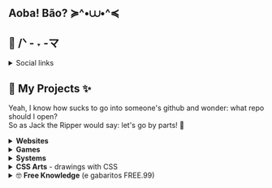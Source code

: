 ## Aoba! Bão? ≽^•⩊•^≼

## 💾 /ᐠ - ˕ -マ

<details>
  <summary>Social links</summary>

  | Where? | Link |
  | ------ | ---- |
  | HackerRank | [https://www.hackerrank.com/profile/bridgetocross] |
  | Microsof Learning | [https://learn.microsoft.com/pt-br/users/bridgetocross/] |
  | Codepen | [https://codepen.io/bridgetocross] |
  | Behance | [https://www.behance.net/bridgetocross] |
  | Patreon | [https://patreon.com/btrz] |
  | Devianart | [https://www.deviantart.com/losingmybridge] |
  | YouTube | [https://www.youtube.com/@descongestionante_nasal] |
  | Spotify | [https://open.spotify.com/user/22agzvjyx4zninl5oba3tfcty?si=57d6fa61699c4dad] |
  | Medium  | [medium.com/@bridgetocross] |
  | Twitch  | [https://m.twitch.tv/bridgetocross] |
  | Instagram | [https://www.instagram.com/bridgetocross/] |
</details>

## 📕 My Projects ✨
Yeah, I know how sucks to go into someone's github and wonder: what repo should I open?<br>
So as Jack the Ripper would say: let's go by parts! 🔪

<details>
  <summary><b>Websites</b></summary>

  | Name       |  Techs used  | Git Repo   |
  | ---------- | ------------ | ---------- |
  | Portfolio  | PHP/Laravel  | [https://github.com/tocrossbridge/portfolio] |
  | Hotdogson | JS/Vue | [https://github.com/underdogbytes/hotdogson] |
  | BlackSwanBallet | JS/Vue | [https://github.com/underdogbytes/website_blackSwanBallet]|
  | TrustYou   | Boostrap 4.6 | [https://github.com/underdogbytes/website_trustyou.git] |
  | Castlevania | HTML, CSS, JS | [https://github.com/underdogbytes/website_castlevania.git] |
</details>

<details>
  <summary><b>Games</b></summary>
  
  | Lib's name | Techs used | Git's Repo |
  | ---------- | ---------- | ---------- |
  | Tamagotchi | JavaScript | [https://github.com/tocrossbridge/tamagotchi] |
  | NeuroQuest | JavaScript | [https://github.com/underdogbytes/neuro-quest] |
</details>

<details>
  <summary><b>Systems</b></summary>
  
  | Lib's name | Techs used | Git's Repo |
  | ---------- | ---------- | ---------- |
  | Books | PHP/Laravel | [https://github.com/underdogbytes/system_books.git] |
</details>

<details>
  <summary><b>CSS Arts</b> - drawings with CSS</summary>
  
  Idk, sometimes I just wanna prove to myself that I can do some stupid shit only using CSS ^-^''

  (ou como diria um antigo colega de faculdade: provar que é virgem e que não sai de casa)

  | Description     | Git's Repo |
  | --------------  | ---------- |
  | Transforming boring person in Blink 182 fan | [https://github.com/tocrossbridge/blink_guy] |
  | It's a pizza | [https://github.com/underdogbytes/pizza] |
</details>

<details>
  <summary>🤓 <b>Free Knowledge</b> (e gabaritos FREE.99)</summary>

  | Description     | Git's Repo |
  | --------------- | ---------- |
  | Descomplica gabaritos - College Descomplica answer sheets | [https://github.com/tocrossbridge/descomplica-ti]
</details>
